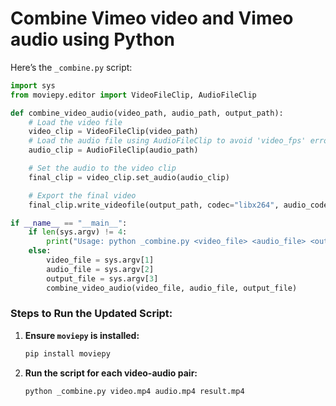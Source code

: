# Combine Vimeo video and Vimeo audio using Python

Here’s the `_combine.py` script:

```python
import sys
from moviepy.editor import VideoFileClip, AudioFileClip

def combine_video_audio(video_path, audio_path, output_path):
    # Load the video file
    video_clip = VideoFileClip(video_path)
    # Load the audio file using AudioFileClip to avoid 'video_fps' error
    audio_clip = AudioFileClip(audio_path)

    # Set the audio to the video clip
    final_clip = video_clip.set_audio(audio_clip)

    # Export the final video
    final_clip.write_videofile(output_path, codec="libx264", audio_codec="aac")

if __name__ == "__main__":
    if len(sys.argv) != 4:
        print("Usage: python _combine.py <video_file> <audio_file> <output_file>")
    else:
        video_file = sys.argv[1]
        audio_file = sys.argv[2]
        output_file = sys.argv[3]
        combine_video_audio(video_file, audio_file, output_file)
```

### Steps to Run the Updated Script:

1. **Ensure `moviepy` is installed:**
   ```bash
   pip install moviepy
   ```

2. **Run the script for each video-audio pair:**

   ```bash
   python _combine.py video.mp4 audio.mp4 result.mp4
   ```
